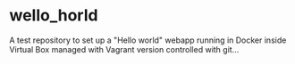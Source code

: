 # wello_horld
A test repository to set up a "Hello world" webapp running in Docker inside Virtual Box managed with Vagrant version controlled with git...
